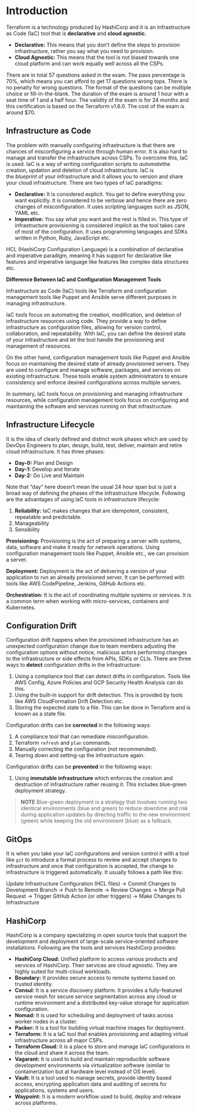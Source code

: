 # Introduction

Terraform is a technology produced by HashiCorp and it is an Infrastructure as Code (IaC) tool that is **declarative** and **cloud agnostic.**

- **Declarative:** This means that you don’t define the steps to provision infrastructure, rather you say what you need to provision.
- **Cloud Agnostic:** This means that the tool is not biased towards one cloud platform and can work equally well across all the CSPs.

There are in total 57 questions asked in the exam. The pass percentage is 70%, which means you can afford to get 17 questions wrong tops. There is no penalty for wrong questions. The format of the questions can be multiple choice or fill-in-the-blank. The duration of the exam is around 1 hour with a seat time of 1 and a half hour. The validity of the exam is for 24 months and this certification is based on the Terraform v1.6.0. The cost of the exam is around $70.

## Infrastructure as Code

The problem with manually configuring infrastructure is that there are chances of misconfiguring a service through human error. It is also hard to manage and transfer the infrastructure across CSPs. To overcome this, IaC is used. IaC is a way of writing configuration scripts to *automate*the creation, updation and deletion of cloud infrastructure. IaC is the *blueprint* of your infrastructure and it allows you to version and share your cloud infrastructure. There are two types of IaC paradigms:

- **Declarative:** It is considered explicit. You get to define everything you want explicitly. It is considered to be verbose and hence there are zero changes of misconfiguration. It uses scripting languages such as JSON, YAML etc.
- **Imperative:** You say what you want and the rest is filled in. This type of infrastructure provisioning is considered implicit as the tool takes care of most of the configuration. It uses programming languages and SDKs written in Python, Ruby, JavaScript etc.

HCL (HashiCorp Configuration Language) is a combination of declarative and imperative paradigm, meaning it has support for declarative like features and imperative language like features like complex data structures etc.

**Difference Between IaC and Configuration Management Tools**

Infrastructure as Code (IaC) tools like Terraform and configuration management tools like Puppet and Ansible serve different purposes in managing infrastructure.

IaC tools focus on automating the creation, modification, and deletion of infrastructure resources using code. They provide a way to define infrastructure as configuration files, allowing for version control, collaboration, and repeatability. With IaC, you can define the desired state of your infrastructure and let the tool handle the provisioning and management of resources.

On the other hand, configuration management tools like Puppet and Ansible focus on maintaining the desired state of already provisioned servers. They are used to configure and manage software, packages, and services on existing infrastructure. These tools enable system administrators to ensure consistency and enforce desired configurations across multiple servers.

In summary, IaC tools focus on provisioning and managing infrastructure resources, while configuration management tools focus on configuring and maintaining the software and services running on that infrastructure.

## Infrastructure Lifecycle

It is the idea of clearly defined and distinct work phases which are used by DevOps Engineers to plan, design, build, test, deliver, maintain and retire cloud infrastructure. It has three phases:

- **Day-0:** Plan and Design
- **Day-1:** Develop and Iterate
- **Day-2:** Go Live and Maintain

Note that “day” here doesn’t mean the usual 24 hour span but is just a broad way of defining the phases of the infrastructure lifecycle. Following are the advantages of using IaC tools in infrastructure lifecycle:

1. **Reliability:** IaC makes changes that are idempotent, consistent, repeatable and predictable.
2. Manageability
3. Sensibility

**Provisioning:** Provisioning is the act of preparing a server with systems, data, software and make it ready for network operations. Using configuration management tools like Puppet, Ansible etc., we can provision a server.

**Deployment:** Deployment is the act of delivering a version of your application to run an already provisioned server. It can be performed with tools like AWS CodePipeline, Jenkins, GitHub Actions etc.

**Orchestration:** It is the act of coordinating multiple systems or services. It is a common term when working with micro-services, containers and Kubernetes.

## Configuration Drift

Configuration drift happens when the provisioned infrastructure has an unexpected configuration change due to team members adjusting the configuration options without notice, malicious actors performing changes to the infrastructure or side effects from APIs, SDKs or CLIs. There are three ways to **detect** configuration drifts in the infrastructure:

1. Using a compliance tool that can detect drifts in configuration. Tools like AWS Config, Azure Policies and GCP Security Health Analysis can do this.
2. Using the built-in support for drift detection. This is provided by tools like AWS CloudFormation Drift Detection etc.
3. Storing the expected state to a file. This can be done in Terraform and is known as a state file.

Configuration drifts can be **corrected** in the following ways:

1. A compliance tool that can remediate misconfiguration.
2. Terraform `refresh` and `plan` commands.
3. Manually correcting the configuration (not recommended).
4. Tearing down and setting-up the infrastructure again.

Configuration drifts can be **prevented** in the following ways:

1. Using **immutable infrastructure** which enforces the creation and destruction of infrastructure rather reusing it. This includes blue-green deployment strategy.

> **NOTE**
> Blue-green deployment is a strategy that involves running two identical environments (blue and green) to reduce downtime and risk during application updates by directing traffic to the new environment (green) while keeping the old environment (blue) as a fallback.

## GitOps

It is when you take your IaC configurations and version control it with a tool like `git` to introduce a formal process to review and accept changes to infrastructure and once that configuration is accepted, the change to infrastructure is triggered automatically. It usually follows a path like this:

Update Infrastructure Configuration (HCL files) → Commit Changes to Development Branch → Push to Remote → Review Changes → Merge Pull Request → Trigger GitHub Action (or other triggers) → Make Changes to Infrastructure

## HashiCorp

HashiCorp is a company specializing in open source tools that support the development and deployment of large-scale service-oriented software installations. Following are the tools and services HashiCorp provides:

- **HashiCorp Cloud:** Unified platform to access various products and services of HashiCorp. Their services are cloud agnostic. They are highly suited for multi-cloud workloads.
- **Boundary:** It provides secure access to remote systems based on trusted identity.
- **Consul:** It is a service discovery platform. It provides a fully-featured service mesh for secure service segmentation across any cloud or runtime environment and a distributed key-value storage for application configuration.
- **Nomad:** It is used for scheduling and deployment of tasks across worker nodes in a cluster.
- **Packer:** It is a tool for building virtual machine images for deployment.
- **Terraform:** It is a IaC tool that enables provisioning and adapting virtual infrastructure across all major CSPs.
- **Terraform Cloud:** It is a place to store and manage IaC configurations in the cloud and share it across the team.
- **Vagarant:** It is used to build and maintain reproducible software development environments via virtualization software (similar to containerization but at hardware level instead of OS level).
- **Vault:** It is a tool used to manage secrets, provide identity based access, encrypting application data and auditing of secrets for applications, systems and users.
- **Waypoint:** It is a modern workflow used to build, deploy and release across platforms.
